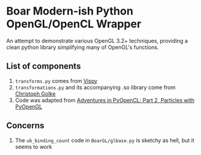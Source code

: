 # Boar Modern-ish Python OpenGL/OpenCL Wrapper

An attempt to demonstrate various OpenGL 3.2+ techniques, providing a clean python library simplifying many of OpenGL's functions.

## List of components

1. `transforms.py` comes from [Vispy](http://vispy.org)
2. `transformations.py` and its accompanying .so library come from [Christoph Golke](http://www.lfd.uci.edu/~gohlke/code/transformations.py.html)
3. Code was adapted from [Adventures in PyOpenCL: Part 2, Particles with PyOpenGL](http://enja.org/2011/03/22/adventures-in-pyopencl-part-2-particles-with-pyopengl/)

## Concerns

1. The `ub_binding_count` code in `BoarGL/glbase.py` is sketchy as hell, but it seems to work
